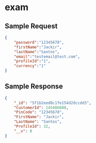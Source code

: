 # exam

## Sample Request
``` json
{
    "password":"12345678",
    "firstName":"Jackir",
    "lastName":"Santos",
    "email":"testemail@test.com",
    "profileId":"1",
    "currency":"1"
}
```

## Sample Response
```json
{
    "_id": "5f1b2eed8c1fe154d2dccdd3",
    "CustomerId": 145486808,
    "PinCode": "12345678",
    "FirstName": "Jackir",
    "LastName": "Santos",
    "ProfileId": 32,
    "__v": 0
}
```
